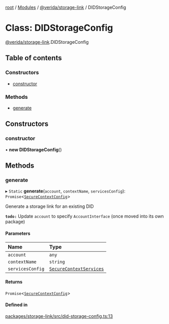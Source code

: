 [root](../README.md) / [Modules](../modules.md) / [@verida/storage-link](../modules/verida_storage_link.md) / DIDStorageConfig

# Class: DIDStorageConfig

[@verida/storage-link](../modules/verida_storage_link.md).DIDStorageConfig

## Table of contents

### Constructors

- [constructor](verida_storage_link.DIDStorageConfig.md#constructor)

### Methods

- [generate](verida_storage_link.DIDStorageConfig.md#generate)

## Constructors

### constructor

• **new DIDStorageConfig**()

## Methods

### generate

▸ `Static` **generate**(`account`, `contextName`, `servicesConfig`): `Promise`<[`SecureContextConfig`](../interfaces/verida_storage_link._internal_.SecureContextConfig.md)\>

Generate a storage link for an existing DID

**`todo:`** Update `account` to specify `AccountInterface` (once moved into its own package)

#### Parameters

| Name | Type |
| :------ | :------ |
| `account` | `any` |
| `contextName` | `string` |
| `servicesConfig` | [`SecureContextServices`](../interfaces/verida_storage_link._internal_.SecureContextServices.md) |

#### Returns

`Promise`<[`SecureContextConfig`](../interfaces/verida_storage_link._internal_.SecureContextConfig.md)\>

#### Defined in

[packages/storage-link/src/did-storage-config.ts:13](https://github.com/verida/verida-js/blob/032961c/packages/storage-link/src/did-storage-config.ts#L13)
